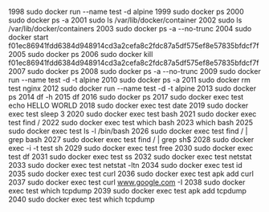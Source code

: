 1998  sudo docker run --name test -d alpine
 1999  sudo docker ps 
 2000  sudo docker ps -a
 2001  sudo ls /var/lib/docker/container
 2002  sudo ls /var/lib/docker/containers
 2003  sudo docker ps -a --no-trunc
 2004  sudo docker start f01ec86941fdd6384d948914cd3a2cefa8c2fdc87a5df575ef8e57835bfdcf7f
 2005  sudo docker ps
 2006  sudo docker kill f01ec86941fdd6384d948914cd3a2cefa8c2fdc87a5df575ef8e57835bfdcf7f
 2007  sudo docker ps
 2008  sudo docker ps -a --no-trunc
 2009  sudo docker run --name test -d -t alpine 
 2010  sudo docker ps -a
 2011  sudo docker rm test nginx 
 2012  sudo docker run --name test -d -t alpine 
 2013  sudo docker ps
 2014  df -h
 2015  df
 2016  sudo docker ps
 2017  sudo docker exec test echo HELLO WORLD
 2018  sudo docker exec test date
 2019  sudo docker exec test sleep 3
 2020  sudo docker exec test bash
 2021  sudo docker exec test find / 
 2022  sudo docker exec test which bash
 2023  which bash
 2025  sudo docker exec test ls -l /bin/bash
 2026  sudo docker exec test find / | grep bash
 2027  sudo docker exec test find / | grep sh$
 2028  sudo docker exec -i -t test sh 
 2029  sudo docker exec test free
 2030  sudo docker exec test df
 2031  sudo docker exec test ss
 2032  sudo docker exec test netstat
 2033  sudo docker exec test netstat -ltn
 2034  sudo docker exec test id
 2035  sudo docker exec test curl
 2036  sudo docker exec test apk add curl 
 2037  sudo docker exec test curl www.google.com -I
 2038  sudo docker exec test which tcpdump
 2039  sudo docker exec test apk add tcpdump
 2040  sudo docker exec test which tcpdump
